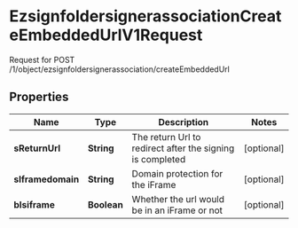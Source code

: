 

# EzsignfoldersignerassociationCreateEmbeddedUrlV1Request

Request for POST /1/object/ezsignfoldersignerassociation/createEmbeddedUrl

## Properties

| Name | Type | Description | Notes |
|------------ | ------------- | ------------- | -------------|
|**sReturnUrl** | **String** | The return Url to redirect after the signing is completed |  [optional] |
|**sIframedomain** | **String** | Domain protection for the iFrame |  [optional] |
|**bIsiframe** | **Boolean** | Whether the url would be in an iFrame or not |  [optional] |



